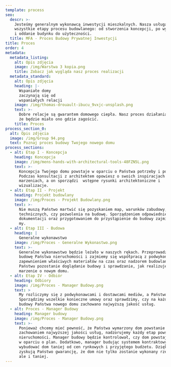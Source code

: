 ```yaml
---
template: process
seo:
  descr: >-
    Jesteśmy generalnym wykonawcą inwestycji mieszkalnych. Nasza usługa obejmuje
    wszystkie etapy procesu budowlanego: od stworzenia koncepcji, po wykonawstwo
    i oddanie budynku do użyteczności.
  title: MFA - Proces Budowy Prywatnej Inwestycji
title: Proces
order: 4
metadata:
  metadata_listing:
    alt: Opis zdjęcia
    image: /img/Warstwa 3 kopia.png
    title: Zobacz jak wygląda nasz proces realizacji
  metadata_standard:
    alt: Opis zdjęcia
    heading: |-
      Wspaniałe domy
      zaczynają się od
      wspaniałych relacji
    image: /img/thomas-drouault-ibucu_9vxjc-unsplash.png
    text: >-
      Dobre relacje są gwarantem domowego ciepła. Nasz proces działania sprawi,
      że będzie miało ono gdzie zagościć.
    title: Proces
process_section_0:
  alt: Opis zdjęcia
  image: /img/Group 94.png
  text: Poznaj proces budowy Twojego nowego domu
process_sections:
  - alt: Etap I - Koncepcja
    heading: Koncepcja
    image: /img/mens-hands-with-architectural-tools-48FZN5L.png
    text: >-
      Koncepcja Twojego domu powstaje w oparciu o Państwa potrzeby i pomysły.
      Podczas konsultacji z architektem opowiesz o swoich inspiracjach i
      marzeniach, a on sporządzi  wstępne rysunki architektoniczne i
      wizualizacje. 
  - alt: Etap II - Projekt
    heading: Projekt budowlany
    image: /img/Proces - Projekt Budowlany.png
    text: >-
      Nie muszą Państwo martwić się pozyskaniem map, warunków zabudowy, warunków
      technicznych, czy pozwolenia na budowę. Sporządzeniem odpowiedniej
      dokumentacji oraz przygotowaniem do przystąpienie do budowy zajmiemy się
      my.
  - alt: Etap III - Budowa
    heading: |
      Generalne wykonawstwo
    image: /img/Proces - Generalne Wykonastwo.png
    text: >-
      Generalne wykonawstwo będzie leżało w naszych rękach. Przeprowadzimy
      budowę Państwa nieruchomości i zajmiemy się współpracą z podwykonawcami,
      zapewnieniem właściwych materiałów na czas oraz nadzorem budowlanym.
      Państwu pozostanie doglądanie budowy i sprawdzanie, jak realizuje się
      marzenie o nowym domu.
  - alt: Etap IV - Odbiór
    heading: Odbiory
    image: /img/Proces - Manager Budowy.png
    text: >
      My rozliczymy się z podwykonawcami i dostawcami mediów, a Państwo z nami.
      Sporządzimy wszelkie konieczne umowy oraz sprawdzimy, czy na każdym etapie
      budowy Państwa nowego domu zachowano najwyższą jakość usług.
  - alt: Proces - Manager Budowy
    heading: Manager budowy
    image: /img/Proces - Manager Budowy.png
    text: >-
      Ponieważ chcemy mieć pewność, że Państwa wymarzony dom powstanie z
      zachowaniem najwyższej jakości usług, nadzorujemy każdy etap powstawania
      nieruchomości. Manager budowy będzie kontrolował, czy dom powstaje ściśle
      w oparciu o plan. Dodatkowo, manager budując systemem kontraktowym, może
      wybudować dom taniej od cen rynkowych i przyjętego budżetu. Dzięki temu
      zyskują Państwo gwarancję, że dom nie tylko zostanie wykonany rzetelnie,
      ale i taniej.
---
```


